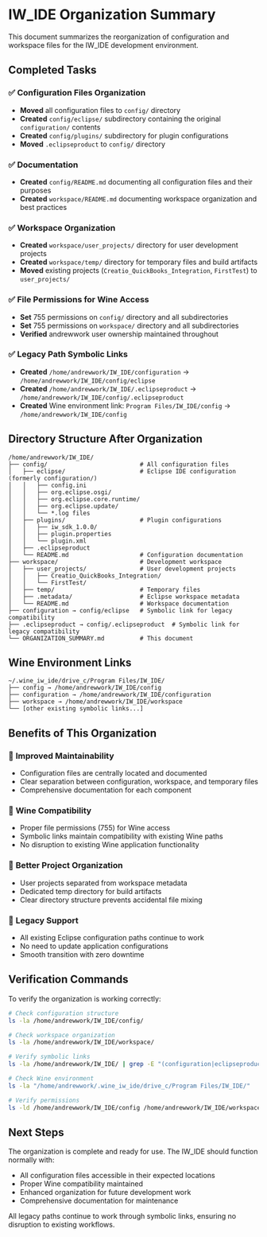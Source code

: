 # IW_IDE Organization Summary

This document summarizes the reorganization of configuration and workspace files for the IW_IDE development environment.

## Completed Tasks

### ✅ Configuration Files Organization
- **Moved** all configuration files to `config/` directory
- **Created** `config/eclipse/` subdirectory containing the original `configuration/` contents
- **Created** `config/plugins/` subdirectory for plugin configurations
- **Moved** `.eclipseproduct` to `config/` directory

### ✅ Documentation
- **Created** `config/README.md` documenting all configuration files and their purposes
- **Created** `workspace/README.md` documenting workspace organization and best practices

### ✅ Workspace Organization  
- **Created** `workspace/user_projects/` directory for user development projects
- **Created** `workspace/temp/` directory for temporary files and build artifacts
- **Moved** existing projects (`Creatio_QuickBooks_Integration`, `FirstTest`) to `user_projects/`

### ✅ File Permissions for Wine Access
- **Set** 755 permissions on `config/` directory and all subdirectories
- **Set** 755 permissions on `workspace/` directory and all subdirectories
- **Verified** andrewwork user ownership maintained throughout

### ✅ Legacy Path Symbolic Links
- **Created** `/home/andrewwork/IW_IDE/configuration` → `/home/andrewwork/IW_IDE/config/eclipse`
- **Created** `/home/andrewwork/IW_IDE/.eclipseproduct` → `/home/andrewwork/IW_IDE/config/.eclipseproduct`
- **Created** Wine environment link: `Program Files/IW_IDE/config` → `/home/andrewwork/IW_IDE/config`

## Directory Structure After Organization

```
/home/andrewwork/IW_IDE/
├── config/                          # All configuration files
│   ├── eclipse/                     # Eclipse IDE configuration (formerly configuration/)
│   │   ├── config.ini
│   │   ├── org.eclipse.osgi/
│   │   ├── org.eclipse.core.runtime/
│   │   ├── org.eclipse.update/
│   │   └── *.log files
│   ├── plugins/                     # Plugin configurations
│   │   ├── iw_sdk_1.0.0/
│   │   ├── plugin.properties
│   │   └── plugin.xml
│   ├── .eclipseproduct
│   └── README.md                    # Configuration documentation
├── workspace/                       # Development workspace
│   ├── user_projects/               # User development projects
│   │   ├── Creatio_QuickBooks_Integration/
│   │   └── FirstTest/
│   ├── temp/                        # Temporary files
│   ├── .metadata/                   # Eclipse workspace metadata
│   └── README.md                    # Workspace documentation
├── configuration → config/eclipse   # Symbolic link for legacy compatibility
├── .eclipseproduct → config/.eclipseproduct  # Symbolic link for legacy compatibility
└── ORGANIZATION_SUMMARY.md          # This document
```

## Wine Environment Links

```
~/.wine_iw_ide/drive_c/Program Files/IW_IDE/
├── config → /home/andrewwork/IW_IDE/config
├── configuration → /home/andrewwork/IW_IDE/configuration
├── workspace → /home/andrewwork/IW_IDE/workspace
└── [other existing symbolic links...]
```

## Benefits of This Organization

### 🎯 **Improved Maintainability**
- Configuration files are centrally located and documented
- Clear separation between configuration, workspace, and temporary files
- Comprehensive documentation for each component

### 🍷 **Wine Compatibility**
- Proper file permissions (755) for Wine access
- Symbolic links maintain compatibility with existing Wine paths
- No disruption to existing Wine application functionality

### 📁 **Better Project Organization**
- User projects separated from workspace metadata
- Dedicated temp directory for build artifacts
- Clear directory structure prevents accidental file mixing

### 🔗 **Legacy Support**
- All existing Eclipse configuration paths continue to work
- No need to update application configurations
- Smooth transition with zero downtime

## Verification Commands

To verify the organization is working correctly:

```bash
# Check configuration structure
ls -la /home/andrewwork/IW_IDE/config/

# Check workspace organization  
ls -la /home/andrewwork/IW_IDE/workspace/

# Verify symbolic links
ls -la /home/andrewwork/IW_IDE/ | grep -E "(configuration|eclipseproduct)"

# Check Wine environment
ls -la "/home/andrewwork/.wine_iw_ide/drive_c/Program Files/IW_IDE/"

# Verify permissions
ls -ld /home/andrewwork/IW_IDE/config /home/andrewwork/IW_IDE/workspace
```

## Next Steps

The organization is complete and ready for use. The IW_IDE should function normally with:
- All configuration files accessible in their expected locations
- Proper Wine compatibility maintained
- Enhanced organization for future development work
- Comprehensive documentation for maintenance

All legacy paths continue to work through symbolic links, ensuring no disruption to existing workflows.
